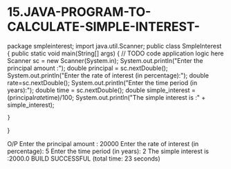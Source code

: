 # 15.JAVA-PROGRAM-TO-CALCULATE-SIMPLE-INTEREST-
package smpleinterest;
import java.util.Scanner;
public class SmpleInterest {
    public static void main(String[] args) {
        // TODO code application logic here
        Scanner sc = new Scanner(System.in);
        System.out.println("Enter the principal amount :");
        double principal = sc.nextDouble();
        System.out.println("Enter the rate of interest (in percentage):");
        double rate=sc.nextDouble();
        System.out.println("Enter the time period (in years):");
        double time = sc.nextDouble();
        double simple_interest =(principal*rate*time)/100;
        System.out.println("The simple interest is :" + simple_interest);
                
    }
    
}

O/P
Enter the principal amount :
20000
Enter the rate of interest (in percentage):
5
Enter the time period (in years):
2
The simple interest is :2000.0
BUILD SUCCESSFUL (total time: 23 seconds)

